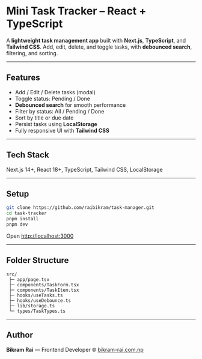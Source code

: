 

# Mini Task Tracker – React + TypeScript

A **lightweight task management app** built with **Next.js**, **TypeScript**, and **Tailwind CSS**.
Add, edit, delete, and toggle tasks, with **debounced search**, filtering, and sorting.

---

## Features

* Add / Edit / Delete tasks (modal)
* Toggle status: Pending / Done
* **Debounced search** for smooth performance
* Filter by status: All / Pending / Done
* Sort by title or due date
* Persist tasks using **LocalStorage**
* Fully responsive UI with **Tailwind CSS**

---

## Tech Stack

Next.js 14+, React 18+, TypeScript, Tailwind CSS, LocalStorage

---

## Setup

```bash
git clone https://github.com/raibikram/task-manager.git
cd task-tracker
pnpm install
pnpm dev
```

Open [http://localhost:3000](http://localhost:3000)

---

## Folder Structure

```
src/
 ├─ app/page.tsx
 ├─ components/TaskForm.tsx
 ├─ components/TaskItem.tsx
 ├─ hooks/useTasks.ts
 ├─ hooks/useDebounce.ts
 ├─ lib/storage.ts
 └─ types/TaskTypes.ts
```

---

## Author

**Bikram Rai** — Frontend Developer
🌐 [bikram-rai.com.np](https://bikram-rai.com.np)


